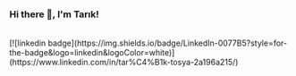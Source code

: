 ###                     Hi there 👋, I'm Tarık! 
<br/>
[![linkedin badge](https://img.shields.io/badge/LinkedIn-0077B5?style=for-the-badge&logo=linkedin&logoColor=white)](https://www.linkedin.com/in/tar%C4%B1k-tosya-2a196a215/)

<!--
**tariktosya/tariktosya** is a ✨ _special_ ✨ repository because its `README.md` (this file) appears on your GitHub profile.

Here are some ideas to get you started:

- 🔭 I’m currently working on ...
- 🌱 I’m currently learning ...
- 👯 I’m looking to collaborate on ...
- 🤔 I’m looking for help with ...
- 💬 Ask me about ...
- 📫 How to reach me: ...
- 😄 Pronouns: ...
- ⚡ Fun fact: ...
-->
